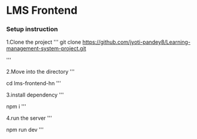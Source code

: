 # LMS Frontend
### Setup instruction

1.Clone the project
'''
git clone https://github.com/jyoti-pandey8/Learning-management-system-project.git

'''

2.Move into the directory
'''

cd lms-frontend-hn
'''

3.install dependency
'''

npm i
'''

4.run the server
'''

npm run dev
'''
